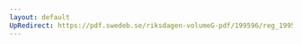 ```yaml
---
layout: default
UpRedirect: https://pdf.swedeb.se/riksdagen-volumeG-pdf/199596/reg_199596/reg_199596_0319.pdf
---
```

